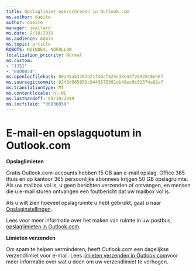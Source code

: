 ```yaml
---
title: Opslaglimiet overschreden in Outlook.com
ms.author: daeite
author: daeite
manager: joallard
ms.date: 9/10/2019
ms.audience: Admin
ms.topic: article
ROBOTS: NOINDEX, NOFOLLOW
localization_priority: Normal
ms.custom:
- "1351"
- "8000054"
ms.openlocfilehash: 08a95ab3767e21f46cf423c33e43f2693918ee67
ms.sourcegitcommit: b2f8d965859c9443675391eb48ec9c81374a92a7
ms.translationtype: MT
ms.contentlocale: nl-NL
ms.lasthandoff: 09/10/2019
ms.locfileid: "36836059"
---
```

# <a name="email-and-storage-quota-in-outlookcom"></a>E-mail-en opslagquotum in Outlook.com

**Opslaglimieten**

Gratis Outlook.com-accounts hebben 15 GB aan e-mail opslag. Office 365 thuis en op kantoor 365 persoonlijke abonnees krijgen 50 GB opslagruimte. Als uw mailbox vol is, u geen berichten verzenden of ontvangen, en mensen die u e-mail sturen ontvangen een foutbericht dat uw mailbox vol is.

Als u wilt zien hoeveel opslagruimte u hebt gebruikt, gaat u naar [Opslaginstellingen](https://outlook.live.com/mail/options/general/storage).

Lees voor meer informatie over het maken van ruimte in uw postbus, [opslaglimieten in Outlook.com](https://support.office.com/article/7ac99134-69e5-4619-ac0b-2d313bba5e9e).

**Limieten verzenden**

Om spam te helpen verminderen, heeft Outlook.com een dagelijkse verzendlimiet voor e-mail. Lees [limieten verzenden in Outlook.com](https://support.office.com/article/279ee200-594c-40f0-9ec8-bb6af7735c2e)voor meer informatie over wat u doen om uw verzendlimiet te verhogen.